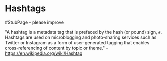 # Hashtags

 #StubPage - please improve

"A hashtag is a metadata tag that is prefaced by the hash (or pound) sign, `#`. Hashtags are used on microblogging and photo-sharing services such as Twitter or Instagram as a form of user-generated tagging that enables cross-referencing of content by topic or theme." - https://en.wikipedia.org/wiki/Hashtag